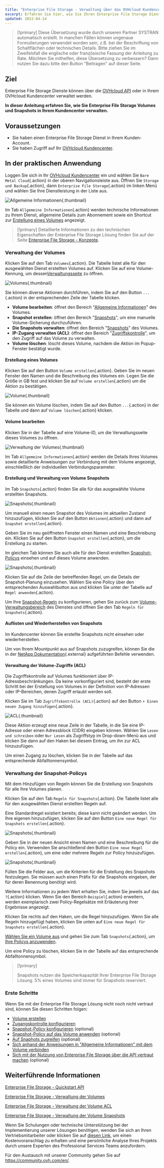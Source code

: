 ```yaml
---
title: "Enterprise File Storage - Verwaltung über das OVHcloud Kundencenter"
excerpt: Erfahren Sie hier, wie Sie Ihren Enterprise File Storage Dienst über Ihr OVHcloud Kundencenter verwalten
updated: 2022-04-14
---
```


> [!primary]
> Diese Übersetzung wurde durch unseren Partner SYSTRAN automatisch erstellt. In manchen Fällen können ungenaue Formulierungen verwendet worden sein, z.B. bei der Beschriftung von Schaltflächen oder technischen Details. Bitte ziehen Sie im Zweifelsfall die englische oder französische Fassung der Anleitung zu Rate. Möchten Sie mithelfen, diese Übersetzung zu verbessern? Dann nutzen Sie dazu bitte den Button "Beitragen" auf dieser Seite.
>


## Ziel

Enterprise File Storage Dienste können über die [OVHcloud API](/pages/storage_and_backup/file_storage/enterprise_file_storage/netapp_quick_start) oder in Ihrem OVHcloud Kundencenter verwaltet werden.

**In dieser Anleitung erfahren Sie, wie Sie Enterprise File Storage Volumes und Snapshots in Ihrem Kundencenter verwalten.**

## Voraussetzungen

- Sie haben einen Enterprise File Storage Dienst in Ihrem Kunden-Account.
- Sie haben Zugriff auf Ihr [OVHcloud Kundencenter](https://www.ovh.com/auth/?action=gotomanager&from=https://www.ovh.de/&ovhSubsidiary=de).

## In der praktischen Anwendung <a name="instructions"></a>

Loggen Sie sich in Ihr [OVHcloud Kundencenter](https://www.ovh.com/auth/?action=gotomanager&from=https://www.ovh.de/&ovhSubsidiary=de) ein und wählen Sie `Bare Metal Cloud`{.action} in der oberen Navigationsleiste aus. Öffnen Sie `Storage und Backup`{.action}, dann `Enterprise File Storage`{.action} im linken Menü und wählen Sie Ihre Dienstleistung in der Liste aus.

![Allgemeine Informationen](images/manage_enterprise01.png){.thumbnail}

Im Tab `Allgemeine Informationen`{.action} werden technische Informationen zu Ihrem Dienst, allgemeine Details zum Abonnement sowie ein Shortcut zur [Erstellung eines Volumes](#create_volume) angezeigt.

> [!primary]
> Detaillierte Informationen zu den technischen Eigenschaften der Enterprise File Storage Lösung finden Sie auf der Seite [Enterprise File Storage - Konzepte](/pages/storage_and_backup/file_storage/enterprise_file_storage/netapp_concepts).
>

### Verwaltung der Volumes <a name="manage_volume"></a>

Klicken Sie auf den Tab `Volumes`{.action}. Die Tabelle listet alle für den ausgewählten Dienst erstellten Volumes auf. Klicken Sie auf eine Volume-Kennung, um dessen[Verwaltungsseite](#modify_volume) zu öffnen.

![Volumes](images/manage_enterprise02.png){.thumbnail}

Sie können diverse Aktionen durchführen, indem Sie auf den Button `...`{.action} in der entsprechenden Zeile der Tabelle klicken.

- **Volume bearbeiten**: öffnet den Bereich "[Allgemeine Informationen](#modify_volume)" des Volumes.
- **Snapshot erstellen**: öffnet den Bereich "[Snapshots](#snapshots)", um eine manuelle Volume-Sicherung durchzuführen.
- **Die Snapshots verwalten**: öffnet den Bereich "[Snapshots](#snapshots)" des Volumes.
- **IP-Zugang verwalten (ACL)**: öffnet den Bereich "[Zugriffskontrolle](#access_control)", um den Zugriff auf das Volume zu verwalten.
- **Volume löschen**: löscht dieses Volume, nachdem die Aktion im Popup-Fenster bestätigt wurde.

#### Erstellung eines Volumes <a name="create_volume"></a>

Klicken Sie auf den Button `Volume erstellen`{.action}. Geben Sie im neuen Fenster den Namen und die Beschreibung des Volumes ein. Legen Sie die Größe in GB fest und klicken Sie auf `Volume erstellen`{.action} um die Aktion zu bestätigen.

![Volume](images/manage_enterprise03.png){.thumbnail}

Sie können ein Volume löschen, indem Sie auf den Button `...`{.action} in der Tabelle und dann auf `Volume löschen`{.action} klicken.

#### Volume bearbeiten <a name="modify_volume"></a>

Klicken Sie in der Tabelle auf eine Volume-ID, um die Verwaltungsseite dieses Volumes zu öffnen.

![Verwaltung der Volumes](images/manage_enterprise04.png){.thumbnail}

Im Tab `Allgemeine Informationen`{.action} werden die Details Ihres Volumes sowie detaillierte Anweisungen zur Verbindung mit dem Volume angezeigt, einschließlich der individuellen Verbindungsparameter.

#### Erstellung und Verwaltung von Volume Snapshots <a name="snapshots"></a>

Im Tab `Snapshots`{.action} finden Sie alle für das ausgewählte Volume erstellten Snapshots.

![Snapshots](images/manage_enterprise05.png){.thumbnail}

Um manuell einen neuen Snapshot des Volumes im aktuellen Zustand hinzuzufügen, klicken Sie auf den Button `Aktionen`{.action} und dann auf `Snapshot erstellen`{.action}.

Geben Sie im neu geöffneten Fenster einen Namen und eine Beschreibung ein. Klicken Sie auf den Button `Snapshot erstellen`{.action}, um die Erstellung zu starten.

Im gleichen Tab können Sie auch alle für den Dienst erstellten [Snapshot-Policys](#snapshot_policy) einsehen und auf dieses Volume anwenden.

![Snapshots](images/manage_enterprise06.png){.thumbnail}

Klicken Sie auf die Zeile der betreffenden Regel, um die Details der Snapshot-Planung einzusehen. Wählen Sie eine Policy über den entsprechenden Auswahlbutton aus und klicken Sie unter der Tabelle auf `Regel anwenden`{.action}.

Um Ihre [Snapshot-Regeln](#snapshot_policy) zu konfigurieren, gehen Sie zurück zum [Volume-Verwaltungsbereich](#instructions) des Dienstes und öffnen Sie den Tab `Regeln für Snapshots`{.action}.

#### Auflisten und Wiederherstellen von Snapshots <a name="access_snapshots"></a>

Im Kundencenter können Sie erstellte Snapshots nicht einsehen oder wiederherstellen.

Um von Ihrem Mountpunkt aus auf Snapshots zuzugreifen, können Sie die in der [NetApp Dokumentation](https://library.netapp.com/ecmdocs/ECMP1196991/html/GUID-36DC110C-C0FE-4313-BF53-1C12838F7BBD.html){.external} aufgeführten Befehle verwenden.

#### Verwaltung der Volume-Zugriffe (ACL) <a name="access_control"></a>

Die Zugriffskontrolle auf Volumes funktioniert über IP-Adressbeschränkungen. Da keine vorkonfiguriert sind, besteht der erste Schritt bei der Erstellung von Volumes in der Definition von IP-Adressen oder IP-Bereichen, denen Zugriff erlaubt werden soll.

Klicken Sie im Tab `Zugriffskontrolle (ACL)`{.action} auf den Button `+ Einen neuen Zugang hinzufügen`{.action}.

![ACL](images/manage_enterprise07.png){.thumbnail}

Diese Aktion erzeugt eine neue Zeile in der Tabelle, in die Sie eine IP-Adresse oder einen Adressblock (CIDR) eingeben können. Wählen Sie `Lesen und schreiben` oder `Nur Lesen` als Zugriffstyp im Drop-down-Menü aus und klicken Sie dann auf den Haken bei diesem Eintrag, um ihn zur ACL hinzuzufügen.

Um einen Zugang zu löschen, klicken Sie in der Tabelle auf das entsprechende Abfalltonnensymbol.

### Verwaltung der Snapshot-Policys <a name="snapshot_policy"></a>

Mit dem Hinzufügen von Regeln können Sie die Erstellung von Snapshots für alle Ihre Volumes planen.

Klicken Sie auf den Tab `Regeln für Snapshots`{.action}. Die Tabelle listet alle für den ausgewählten Dienst erstellten Regeln auf.

Eine Standardregel existiert bereits; diese kann nicht geändert werden. Um Ihre eigenen hinzuzufügen, klicken Sie auf den Button `Eine neue Regel für Snapshots erstellen`{.action}.

![Snapshots](images/manage_enterprise08.png){.thumbnail}

Geben Sie in der neuen Ansicht einen Namen und eine Beschreibung für die Policy ein. Verwenden Sie anschließend den Button `Eine neue Regel erstellen`{.action}, um eine oder mehrere Regeln zur Policy hinzuzufügen.

![Snapshots](images/manage_enterprise09.png){.thumbnail}

Füllen Sie die Felder aus, um die Kriterien für die Erstellung des Snapshots festzulegen. Sie müssen auch einen Präfix für die Snapshots eingeben, der für deren Benennung benötigt wird.

Weitere Informationen zu jedem Wert erhalten Sie, indem Sie jeweils auf das `?`{.action} klicken. Wenn Sie den Bereich `Beispiel`{.action} erweitern, werden exemplarisch zwei Policy-Regelsätze mit Erläuterung ihrer Ergebnisse angezeigt.

Klicken Sie rechts auf den Haken, um die Regel hinzuzufügen. Wenn Sie alle Regeln hinzugefügt haben, klicken Sie unten auf `Eine neue Regel für Snapshots erstellen`{.action}.

[Wählen Sie ein Volume aus](#manage_volume) und gehen Sie zum Tab `Snapshots`{.action}, um [Ihre Policys anzuwenden](#snapshots).

Um eine Policy zu löschen, klicken Sie in der Tabelle auf das entsprechende Abfalltonnensymbol.

> [!primary]
>
> Snapshots nutzen die Speicherkapazität Ihrer Enterprise File Storage Lösung. 5% eines Volumes sind immer für Snapshots reserviert.
>

### Erste Schritte <a name="firststeps"></a>

Wenn Sie mit der Enterprise File Storage Lösung nicht noch nicht vertraut sind, können Sie diesen Schritten folgen:

- [Volume erstellen](#create_volume)
- [Zugangskontrolle konfigurieren](#access_control)
- [Snapshot-Policy konfigurieren](#snapshot_policy) (optional)
- [Snapshot-Policy auf das Volume anwenden](#snapshots) (optional)
- [Auf Snaphots zugreifen](#access_snapshots) (optional)
- [Sich anhand der Anweisungen in "Allgemeine Informationen" mit dem Volume verbinden](#modify_volume)
- [Sich mit der Nutzung von Enterprise File Storage über die API vertraut machen](#gofurther) (optional)

## Weiterführende Informationen <a name="gofurther"></a>

[Enterprise File Storage - Quickstart API](/pages/storage_and_backup/file_storage/enterprise_file_storage/netapp_quick_start)

[Enterprise File Storage - Verwaltung der Volumes](/pages/storage_and_backup/file_storage/enterprise_file_storage/netapp_volumes)

[Enterprise File Storage - Verwaltung der Volume ACL](/pages/storage_and_backup/file_storage/enterprise_file_storage/netapp_volume_acl)

[Enterprise File Storage - Verwaltung der Volume Snapshots](/pages/storage_and_backup/file_storage/enterprise_file_storage/netapp_volume_snapshots)

Wenn Sie Schulungen oder technische Unterstützung bei der Implementierung unserer Lösungen benötigen, wenden Sie sich an Ihren Vertriebsmitarbeiter oder klicken Sie auf [diesen Link](https://www.ovhcloud.com/de/professional-services/), um einen Kostenvoranschlag zu erhalten und eine persönliche Analyse Ihres Projekts durch unsere Experten des Professional Services Teams anzufordern.

Für den Austausch mit unserer Community gehen Sie auf <https://community.ovh.com/en/>.
